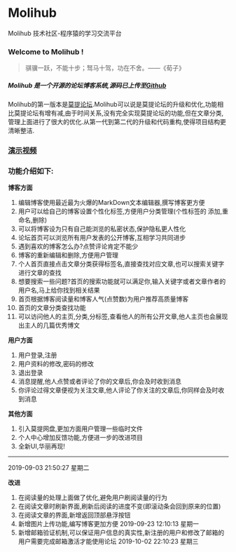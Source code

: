 # Molihub
Molihub 技术社区-程序猿的学习交流平台
### Welcome to Molihub !
> 骐骥一跃，不能十步；驽马十驾，功在不舍。——《荀子》

##### Molihub 是一个开源的论坛博客系统,源码已上传至[Github](https://github.com/373675032/Molihub "Github")
Molihub的第一版本是[莫提论坛](https://github.com/373675032/Forum "莫提论坛").Molihub可以说是莫提论坛的升级和优化,功能相比莫提论坛有增有减,由于时间关系,没有完全实现莫提论坛的功能,但在文章分类,管理上面进行了很大的优化.从第一代到第二代的升级和代码重构,使得项目结构更清晰整洁.
### [演示视频](https://www.bilibili.com/video/av70208129 "演示视频")
### 功能介绍如下:
**博客方面**
1. 编辑博客使用最近最为火爆的MarkDown文本编辑器,撰写博客更方便
2. 用户可以给自己的博客设置个性化标签,方便用户分类管理(个性标签的 添加,重命名,删除)
3. 可以将博客设为只有自己能浏览的私密状态,保护隐私更人性化
4. 论坛首页可以浏览所有用户发表的公开博客,互相学习共同进步
5. 遇到喜欢的博客怎么办?点赞评论肯定不能少
6. 博客的重新编辑和删除,方便用户管理
7. 个人首页直接点击文章分类获得标签名,直接查找对应文章,也可以搜索关键字进行文章的查找
8. 想要搜索一些问题?首页的搜索功能就可以满足你,输入关键字或者文章作者的用户名,马上给你找到相关结果
9. 首页根据博客阅读量和博客人气(点赞数)为用户推荐高质量博客
10. 首页的文章分类查找功能
11. 可以访问他人的主页,分类,分标签,查看他人的所有公开文章,他人主页也会展现出主人的几篇优秀博文

**用户方面**
1. 用户登录,注册
2. 用户资料的修改,密码的修改
3. 退出登录
4. 消息提醒,他人点赞或者评论了你的文章后,你会及时收到消息
5. 你评论过得文章便视为关注文章,他人评论了你关注的文章后,你同样会及时收到消息

**其他方面**
1. 引入莫提网盘,更加方面用户管理一些临时文件
2. 个人中心增加反馈功能,方便进一步的改进项目
3. 全新UI,华丽再现!

------------


2019-09-03 21:50:27 星期二

**改进**

1. 在阅读量的处理上面做了优化,避免用户刷阅读量的行为
2. 在阅读文章时刷新界面,刷新后阅读的进度不变(即滚动条会回到原来的位置)
3. 在阅读文章的界面,新增返回顶部悬浮按钮
4. 新增图片上传功能,编写博客更加方便
2019-09-23 12:10:13 星期一
5. 新增邮箱验证机制,可以保证用户信息的真实性,新注册的用户和修改了邮箱的用户需要完成邮箱激活才能使用论坛
2019-10-02 22:10:23 星期三
